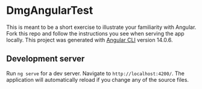# DmgAngularTest

This is meant to be a short exercise to illustrate your familiarity with Angular. Fork this repo and follow the instructions you see when serving the app locally.
This project was generated with [Angular CLI](https://github.com/angular/angular-cli) version 14.0.6.

## Development server

Run `ng serve` for a dev server. Navigate to `http://localhost:4200/`. The application will automatically reload if you change any of the source files.

